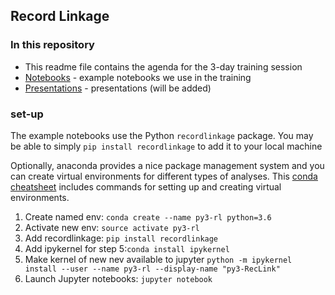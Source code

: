 ## Record Linkage


### In this repository
- This readme file contains the agenda for the 3-day training session
- [Notebooks](./Notebooks) - example notebooks we use in the training
- [Presentations](./Presentations) - presentations (will be added)

### set-up

The example notebooks use the Python `recordlinkage` package. You may be able to simply `pip install recordlinkage` to add it to your local machine

Optionally, anaconda provides a nice package management system and you can create virtual environments for different types of analyses. This [conda cheatsheet](https://docs.conda.io/projects/conda/en/4.6.0/_downloads/52a95608c49671267e40c689e0bc00ca/conda-cheatsheet.pdf) includes commands for setting up and creating virtual environments.

1. Create named env: `conda create --name py3-rl python=3.6`
2. Activate new env: `source activate py3-rl`
3. Add recordlinkage: `pip install recordlinkage`
4. Add ipykernel for step 5:`conda install ipykernel`
5. Make kernel of new nev available to jupyter `python -m ipykernel install --user --name py3-rl --display-name "py3-RecLink"`
6. Launch Jupyter notebooks: `jupyter notebook`
